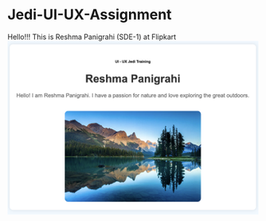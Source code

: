 # Jedi-UI-UX-Assignment
Hello!!!
This is Reshma Panigrahi (SDE-1) at Flipkart
![alt text](image.png)